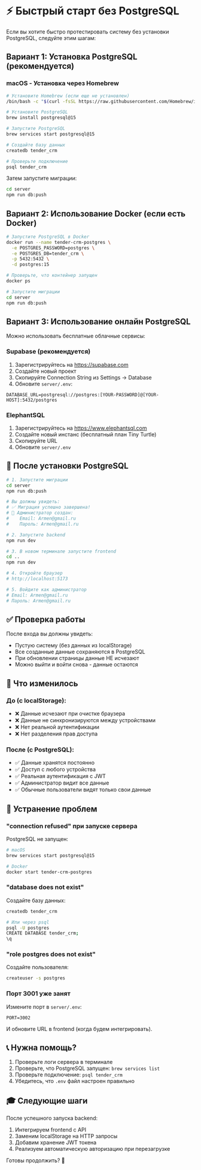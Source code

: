 # ⚡ Быстрый старт без PostgreSQL

Если вы хотите быстро протестировать систему без установки PostgreSQL, следуйте этим шагам:

## Вариант 1: Установка PostgreSQL (рекомендуется)

### macOS - Установка через Homebrew

```bash
# Установите Homebrew (если еще не установлен)
/bin/bash -c "$(curl -fsSL https://raw.githubusercontent.com/Homebrew/install/HEAD/install.sh)"

# Установите PostgreSQL
brew install postgresql@15

# Запустите PostgreSQL
brew services start postgresql@15

# Создайте базу данных
createdb tender_crm

# Проверьте подключение
psql tender_crm
```

Затем запустите миграции:
```bash
cd server
npm run db:push
```

## Вариант 2: Использование Docker (если есть Docker)

```bash
# Запустите PostgreSQL в Docker
docker run --name tender-crm-postgres \
  -e POSTGRES_PASSWORD=postgres \
  -e POSTGRES_DB=tender_crm \
  -p 5432:5432 \
  -d postgres:15

# Проверьте, что контейнер запущен
docker ps

# Запустите миграции
cd server
npm run db:push
```

## Вариант 3: Использование онлайн PostgreSQL

Можно использовать бесплатные облачные сервисы:

### Supabase (рекомендуется)
1. Зарегистрируйтесь на https://supabase.com
2. Создайте новый проект
3. Скопируйте Connection String из Settings → Database
4. Обновите `server/.env`:
```
DATABASE_URL=postgresql://postgres:[YOUR-PASSWORD]@[YOUR-HOST]:5432/postgres
```

### ElephantSQL
1. Зарегистрируйтесь на https://www.elephantsql.com
2. Создайте новый инстанс (бесплатный план Tiny Turtle)
3. Скопируйте URL
4. Обновите `server/.env`

## 🚀 После установки PostgreSQL

```bash
# 1. Запустите миграции
cd server
npm run db:push

# Вы должны увидеть:
# ✅ Миграция успешно завершена!
# 📧 Администратор создан:
#    Email: Armen@gmail.ru
#    Пароль: Armen@gmail.ru

# 2. Запустите backend
npm run dev

# 3. В новом терминале запустите frontend
cd ..
npm run dev

# 4. Откройте браузер
# http://localhost:5173

# 5. Войдите как администратор
# Email: Armen@gmail.ru
# Пароль: Armen@gmail.ru
```

## ✅ Проверка работы

После входа вы должны увидеть:
- Пустую систему (без данных из localStorage)
- Все созданные данные сохраняются в PostgreSQL
- При обновлении страницы данные НЕ исчезают
- Можно выйти и войти снова - данные остаются

## 🎯 Что изменилось

### До (с localStorage):
- ❌ Данные исчезают при очистке браузера
- ❌ Данные не синхронизируются между устройствами
- ❌ Нет реальной аутентификации
- ❌ Нет разделения прав доступа

### После (с PostgreSQL):
- ✅ Данные хранятся постоянно
- ✅ Доступ с любого устройства
- ✅ Реальная аутентификация с JWT
- ✅ Администратор видит все данные
- ✅ Обычные пользователи видят только свои данные

## 🔧 Устранение проблем

### "connection refused" при запуске сервера

PostgreSQL не запущен:
```bash
# macOS
brew services start postgresql@15

# Docker
docker start tender-crm-postgres
```

### "database does not exist"

Создайте базу данных:
```bash
createdb tender_crm

# Или через psql
psql -U postgres
CREATE DATABASE tender_crm;
\q
```

### "role postgres does not exist"

Создайте пользователя:
```bash
createuser -s postgres
```

### Порт 3001 уже занят

Измените порт в `server/.env`:
```
PORT=3002
```

И обновите URL в frontend (когда будем интегрировать).

## 📞 Нужна помощь?

1. Проверьте логи сервера в терминале
2. Проверьте, что PostgreSQL запущен: `brew services list`
3. Проверьте подключение: `psql tender_crm`
4. Убедитесь, что `.env` файл настроен правильно

## 🎓 Следующие шаги

После успешного запуска backend:
1. Интегрируем frontend с API
2. Заменим localStorage на HTTP запросы
3. Добавим хранение JWT токена
4. Реализуем автоматическую авторизацию при перезагрузке

Готовы продолжить? 🚀
